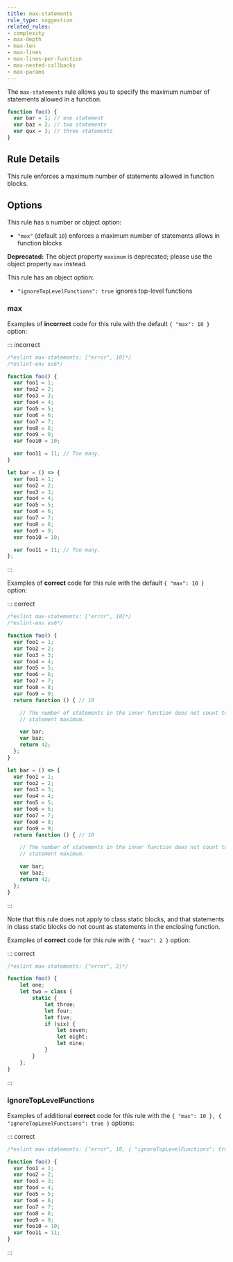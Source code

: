 ```yaml
---
title: max-statements
rule_type: suggestion
related_rules:
- complexity
- max-depth
- max-len
- max-lines
- max-lines-per-function
- max-nested-callbacks
- max-params
---
```


The `max-statements` rule allows you to specify the maximum number of statements allowed in a function.

```js
function foo() {
  var bar = 1; // one statement
  var baz = 2; // two statements
  var qux = 3; // three statements
}
```

## Rule Details

This rule enforces a maximum number of statements allowed in function blocks.

## Options

This rule has a number or object option:

* `"max"` (default `10`) enforces a maximum number of statements allows in function blocks

**Deprecated:** The object property `maximum` is deprecated; please use the object property `max` instead.

This rule has an object option:

* `"ignoreTopLevelFunctions": true` ignores top-level functions

### max

Examples of **incorrect** code for this rule with the default `{ "max": 10 }` option:

::: incorrect

```js
/*eslint max-statements: ["error", 10]*/
/*eslint-env es6*/

function foo() {
  var foo1 = 1;
  var foo2 = 2;
  var foo3 = 3;
  var foo4 = 4;
  var foo5 = 5;
  var foo6 = 6;
  var foo7 = 7;
  var foo8 = 8;
  var foo9 = 9;
  var foo10 = 10;

  var foo11 = 11; // Too many.
}

let bar = () => {
  var foo1 = 1;
  var foo2 = 2;
  var foo3 = 3;
  var foo4 = 4;
  var foo5 = 5;
  var foo6 = 6;
  var foo7 = 7;
  var foo8 = 8;
  var foo9 = 9;
  var foo10 = 10;

  var foo11 = 11; // Too many.
};
```

:::

Examples of **correct** code for this rule with the default `{ "max": 10 }` option:

::: correct

```js
/*eslint max-statements: ["error", 10]*/
/*eslint-env es6*/

function foo() {
  var foo1 = 1;
  var foo2 = 2;
  var foo3 = 3;
  var foo4 = 4;
  var foo5 = 5;
  var foo6 = 6;
  var foo7 = 7;
  var foo8 = 8;
  var foo9 = 9;
  return function () { // 10

    // The number of statements in the inner function does not count toward the
    // statement maximum.

    var bar;
    var baz;
    return 42;
  };
}

let bar = () => {
  var foo1 = 1;
  var foo2 = 2;
  var foo3 = 3;
  var foo4 = 4;
  var foo5 = 5;
  var foo6 = 6;
  var foo7 = 7;
  var foo8 = 8;
  var foo9 = 9;
  return function () { // 10

    // The number of statements in the inner function does not count toward the
    // statement maximum.

    var bar;
    var baz;
    return 42;
  };
}
```

:::

Note that this rule does not apply to class static blocks, and that statements in class static blocks do not count as statements in the enclosing function.

Examples of **correct** code for this rule with `{ "max": 2 }` option:

::: correct

```js
/*eslint max-statements: ["error", 2]*/

function foo() {
    let one;
    let two = class {
        static {
            let three;
            let four;
            let five;
            if (six) {
                let seven;
                let eight;
                let nine;
            }
        }
    };
}
```

:::

### ignoreTopLevelFunctions

Examples of additional **correct** code for this rule with the `{ "max": 10 }, { "ignoreTopLevelFunctions": true }` options:

::: correct

```js
/*eslint max-statements: ["error", 10, { "ignoreTopLevelFunctions": true }]*/

function foo() {
  var foo1 = 1;
  var foo2 = 2;
  var foo3 = 3;
  var foo4 = 4;
  var foo5 = 5;
  var foo6 = 6;
  var foo7 = 7;
  var foo8 = 8;
  var foo9 = 9;
  var foo10 = 10;
  var foo11 = 11;
}
```

:::
